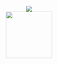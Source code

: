



<p align="center">
    <img src="https://github-profile-summary-cards.vercel.app/api/cards/profile-details?username=unknownthedev&theme=github_dark" />
    <br />
    <img height="128px" src="https://i.imgur.com/Q1pJK3K.png" />
</p>



